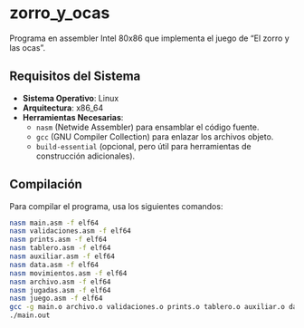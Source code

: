 # zorro_y_ocas
Programa en assembler Intel 80x86 que implementa el juego de “El zorro y las ocas”.

## Requisitos del Sistema
- **Sistema Operativo**: Linux
- **Arquitectura**: x86_64
- **Herramientas Necesarias**:
  - `nasm` (Netwide Assembler) para ensamblar el código fuente.
  - `gcc` (GNU Compiler Collection) para enlazar los archivos objeto.
  - `build-essential` (opcional, pero útil para herramientas de construcción adicionales).

 
## Compilación
Para compilar el programa, usa los siguientes comandos:
```bash
nasm main.asm -f elf64
nasm validaciones.asm -f elf64
nasm prints.asm -f elf64
nasm tablero.asm -f elf64
nasm auxiliar.asm -f elf64
nasm data.asm -f elf64
nasm movimientos.asm -f elf64
nasm archivo.asm -f elf64
nasm jugadas.asm -f elf64
nasm juego.asm -f elf64
gcc -g main.o archivo.o validaciones.o prints.o tablero.o auxiliar.o data.o movimientos.o jugadas.o juego.o -o main.out -no-pie
./main.out
